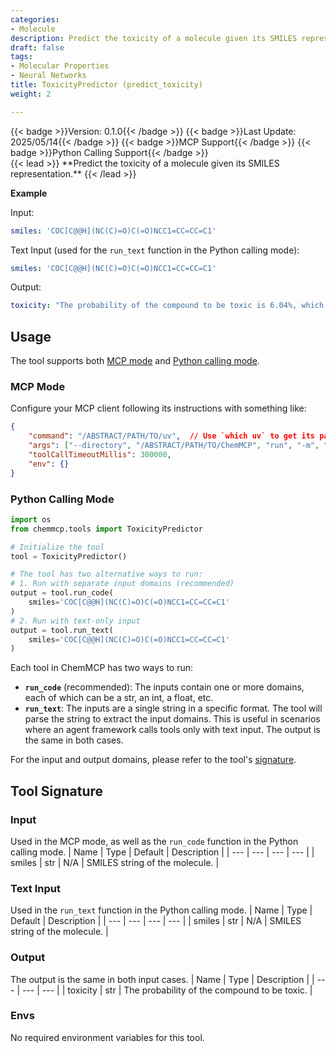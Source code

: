 ```yaml
---
categories:
- Molecule
description: Predict the toxicity of a molecule given its SMILES representation.
draft: false
tags:
- Molecular Properties
- Neural Networks
title: ToxicityPredictor (predict_toxicity)
weight: 2

---
```

<div style="display: flex; flex-wrap: wrap; gap: 0.75rem; align-items: center;">
  {{< badge >}}Version: 0.1.0{{< /badge >}}
  {{< badge >}}Last Update: 2025/05/14{{< /badge >}}
  {{< badge >}}MCP Support{{< /badge >}}
  {{< badge >}}Python Calling Support{{< /badge >}}
</div>
{{< lead >}}
**Predict the toxicity of a molecule given its SMILES representation.**
{{< /lead >}}

**Example**

Input:
```yaml
smiles: 'COC[C@@H](NC(C)=O)C(=O)NCC1=CC=CC=C1'
```

Text Input (used for the `run_text` function in the Python calling mode):
```yaml
smiles: 'COC[C@@H](NC(C)=O)C(=O)NCC1=CC=CC=C1'
```

Output:
```yaml
toxicity: "The probability of the compound to be toxic is 6.04%, which means it's unlikely to happen.\nNote that the result is predicted by a neural network model and may not be accurate. You may use other tools or resources to obtain more reliable results if needed."
```

## Usage

The tool supports both [MCP mode](#mcp-mode) and [Python calling mode](#python-calling-mode).



### MCP Mode

Configure your MCP client following its instructions with something like:
```JSON
{
    "command": "/ABSTRACT/PATH/TO/uv",  // Use `which uv` to get its path
    "args": ["--directory", "/ABSTRACT/PATH/TO/ChemMCP", "run", "-m", "chemmcp.tools.toxicity_predictor"],
    "toolCallTimeoutMillis": 300000,
    "env": {}
}
```

### Python Calling Mode

```python
import os
from chemmcp.tools import ToxicityPredictor

# Initialize the tool
tool = ToxicityPredictor()

# The tool has two alternative ways to run:
# 1. Run with separate input domains (recommended)
output = tool.run_code(
    smiles='COC[C@@H](NC(C)=O)C(=O)NCC1=CC=CC=C1'
)
# 2. Run with text-only input
output = tool.run_text(
    smiles='COC[C@@H](NC(C)=O)C(=O)NCC1=CC=CC=C1'
)
```


Each tool in ChemMCP has two ways to run:
- **`run_code`** (recommended): The inputs contain one or more domains, each of which can be a str, an int, a float, etc.
- **`run_text`**: The inputs are a single string in a specific format. The tool will parse the string to extract the input domains. This is useful in scenarios where an agent framework calls tools only with text input.
The output is the same in both cases.

For the input and output domains, please refer to the tool's [signature](#tool-signature).

## Tool Signature



### Input
Used in the MCP mode, as well as the `run_code` function in the Python calling mode.
| Name | Type | Default | Description |
| --- | --- | --- | --- |
| smiles | str | N/A | SMILES string of the molecule. |

### Text Input
Used in the `run_text` function in the Python calling mode.
| Name | Type | Default | Description |
| --- | --- | --- | --- |
| smiles | str | N/A | SMILES string of the molecule. |

### Output
The output is the same in both input cases.
| Name | Type | Description |
| --- | --- | --- |
| toxicity | str | The probability of the compound to be toxic. |

### Envs
No required environment variables for this tool.
